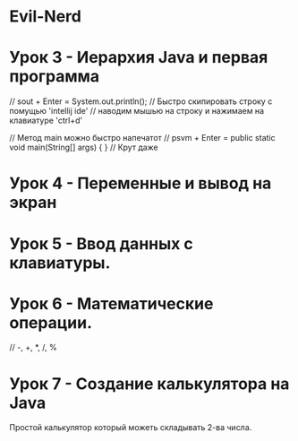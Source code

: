 # Evil-Nerd
# Урок 3 - Иерархия Java и первая программа

// sout + Enter = System.out.println();
// Быстро скипировать строку с помущью 'intellij ide'
// наводим мышью на строку и нажимаем на клавиатуре 'ctrl+d'

// Метод main можно быстро напечатот
// psvm + Enter = public static void main(String[] args) { }
// Крут даже

# Урок 4 - Переменные и вывод на экран

# Урок 5 - Ввод данных с клавиатуры. 

# Урок 6 - Математические операции.
// -, +, *, /, %

# Урок 7 - Создание калькулятора на Java
Простой калькулятор который можеть складывать 2-ва числа. 
